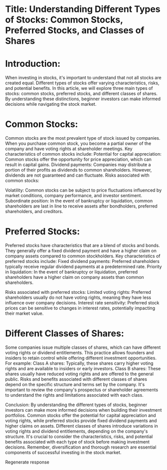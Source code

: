 # Title: Understanding Different Types of Stocks: Common Stocks, Preferred Stocks, and Classes of Shares

# Introduction:

When investing in stocks, it's important to understand that not all stocks are created equal. Different types of stocks offer varying characteristics, risks, and potential benefits. In this article, we will explore three main types of stocks: common stocks, preferred stocks, and different classes of shares. By understanding these distinctions, beginner investors can make informed decisions while navigating the stock market.

# Common Stocks:

Common stocks are the most prevalent type of stock issued by companies. When you purchase common stock, you become a partial owner of the company and have voting rights at shareholder meetings. Key characteristics of common stocks include:
Potential for capital appreciation: Common stocks offer the opportunity for price appreciation, which can result in capital gains.
Dividend payments: Companies may distribute a portion of their profits as dividends to common shareholders. However, dividends are not guaranteed and can fluctuate.
Risks associated with common stocks:

Volatility: Common stocks can be subject to price fluctuations influenced by market conditions, company performance, and investor sentiment.
Subordinate position: In the event of bankruptcy or liquidation, common shareholders are last in line to receive assets after bondholders, preferred shareholders, and creditors.

# Preferred Stocks:

Preferred stocks have characteristics that are a blend of stocks and bonds. They generally offer a fixed dividend payment and have a higher claim on company assets compared to common stockholders. Key characteristics of preferred stocks include:
Fixed dividend payments: Preferred shareholders typically receive regular dividend payments at a predetermined rate.
Priority in liquidation: In the event of bankruptcy or liquidation, preferred shareholders have a higher claim on company assets than common shareholders.

Risks associated with preferred stocks:
Limited voting rights: Preferred shareholders usually do not have voting rights, meaning they have less influence over company decisions.
Interest rate sensitivity: Preferred stock prices can be sensitive to changes in interest rates, potentially impacting their market value.

# Different Classes of Shares:

Some companies issue multiple classes of shares, which can have different voting rights or dividend entitlements. This practice allows founders and insiders to retain control while offering different investment opportunities. For example:
Class A shares: Typically, these shares carry higher voting rights and are available to insiders or early investors.
Class B shares: These shares usually have reduced voting rights and are offered to the general public.
Risks and benefits associated with different classes of shares depend on the specific structure and terms set by the company. It's important to review the company's prospectus or shareholder agreements to understand the rights and limitations associated with each class.

Conclusion:
By understanding the different types of stocks, beginner investors can make more informed decisions when building their investment portfolios. Common stocks offer the potential for capital appreciation and voting rights, while preferred stocks provide fixed dividend payments and higher claims on assets. Different classes of shares introduce variations in voting rights and dividend entitlements, depending on the company's structure. It's crucial to consider the characteristics, risks, and potential benefits associated with each type of stock before making investment decisions. Remember, diversification and thorough research are essential components of successful investing in the stock market.

Regenerate response
